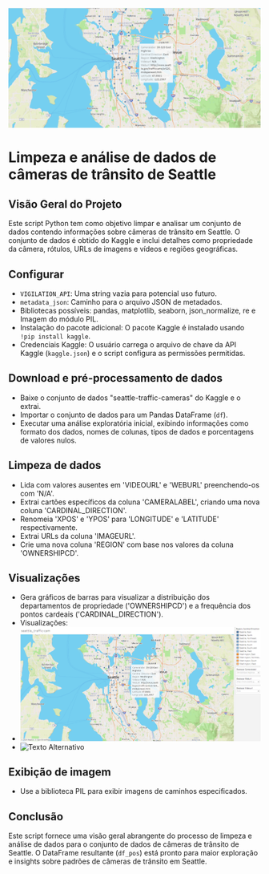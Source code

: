 ![Texto Alternativo](archives_png/map_page-001.png)

# Limpeza e análise de dados de câmeras de trânsito de Seattle

## Visão Geral do Projeto

Este script Python tem como objetivo limpar e analisar um conjunto de dados contendo informações sobre câmeras de trânsito em Seattle. O conjunto de dados é obtido do Kaggle e inclui detalhes como propriedade da câmera, rótulos, URLs de imagens e vídeos e regiões geográficas.

## Configurar

- `VIGILATION_API`: Uma string vazia para potencial uso futuro.
- `metadata_json`: Caminho para o arquivo JSON de metadados.
- Bibliotecas possíveis: pandas, matplotlib, seaborn, json_normalize, re e Imagem do módulo PIL.
- Instalação do pacote adicional: O pacote Kaggle é instalado usando `!pip install kaggle`.
- Credenciais Kaggle: O usuário carrega o arquivo de chave da API Kaggle (`kaggle.json`) e o script configura as permissões permitidas.

## Download e pré-processamento de dados

- Baixe o conjunto de dados "seattle-traffic-cameras" do Kaggle e o extrai.
- Importar o conjunto de dados para um Pandas DataFrame (`df`).
- Executar uma análise exploratória inicial, exibindo informações como formato dos dados, nomes de colunas, tipos de dados e porcentagens de valores nulos.

## Limpeza de dados

- Lida com valores ausentes em 'VIDEOURL' e 'WEBURL' preenchendo-os com 'N/A'.
- Extrai cartões específicos da coluna 'CAMERALABEL', criando uma nova coluna 'CARDINAL_DIRECTION'.
- Renomeia 'XPOS' e 'YPOS' para 'LONGITUDE' e 'LATITUDE' respectivamente.
- Extrai URLs da coluna 'IMAGEURL'.
- Crie uma nova coluna 'REGION' com base nos valores da coluna 'OWNERSHIPCD'.

## Visualizações

- Gera gráficos de barras para visualizar a distribuição dos departamentos de propriedade ('OWNERSHIPCD') e a frequência dos pontos cardeais ('CARDINAL_DIRECTION').
- Visualizações:
- ![Texto Alternativo](archives_png/map_page-002.png)
- ![Texto Alternativo](https://github.com/oLincolnThierry/analysis_seattletraffic/commit/3fc353985b5f04861b693d27b336c3acc69ec180#commitcomment-137462288)

## Exibição de imagem

- Use a biblioteca PIL para exibir imagens de caminhos especificados.

## Conclusão

Este script fornece uma visão geral abrangente do processo de limpeza e análise de dados para o conjunto de dados de câmeras de trânsito de Seattle. O DataFrame resultante (`df_pos`) está pronto para maior exploração e insights sobre padrões de câmeras de trânsito em Seattle.
